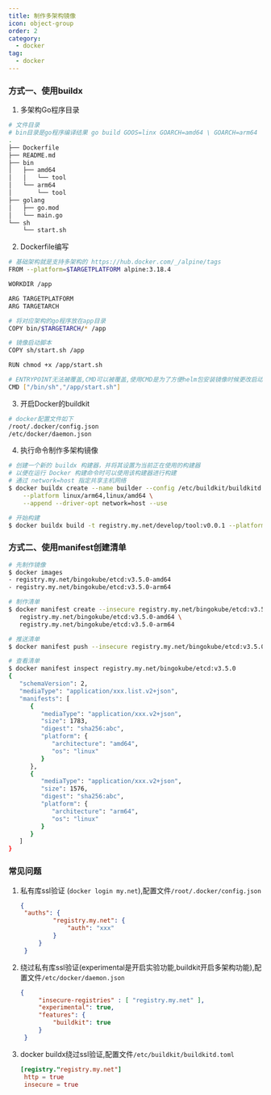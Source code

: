 ```yaml
---
title: 制作多架构镜像
icon: object-group
order: 2
category:
  - docker
tag:
  - docker
---
```


### 方式一、使用buildx

1. 多架构Go程序目录

```bash
# 文件目录
# bin目录是go程序编译结果 go build GOOS=linx GOARCH=amd64 \ GOARCH=arm64
.
├── Dockerfile
├── README.md
├── bin
│   ├── amd64
│   │   └── tool
│   └── arm64
│       └── tool
├── golang
│   ├── go.mod
│   └── main.go
└── sh
    └── start.sh
```

2. Dockerfile编写

```bash
# 基础架构就是支持多架构的 https://hub.docker.com/_/alpine/tags
FROM --platform=$TARGETPLATFORM alpine:3.18.4

WORKDIR /app

ARG TARGETPLATFORM
ARG TARGETARCH

# 将对应架构的go程序放在app目录
COPY bin/$TARGETARCH/* /app

# 镜像启动脚本
COPY sh/start.sh /app

RUN chmod +x /app/start.sh

# ENTRYPOINT无法被覆盖,CMD可以被覆盖,使用CMD是为了方便helm包安装镜像时候更改启动指令
CMD ["/bin/sh","/app/start.sh"] 
```

3. 开启Docker的buildkit

```bash
# docker配置文件如下
/root/.docker/config.json
/etc/docker/daemon.json
```

4. 执行命令制作多架构镜像

```bash
# 创建一个新的 buildx 构建器，并将其设置为当前正在使用的构建器
# 以便在运行 Docker 构建命令时可以使用该构建器进行构建
# 通过 network=host 指定共享主机网络
$ docker buildx create --name builder --config /etc/buildkit/buildkitd.toml \
    --platform linux/arm64,linux/amd64 \
    --append --driver-opt network=host --use

# 开始构建
$ docker buildx build -t registry.my.net/develop/tool:v0.0.1 --platform=linux/arm64,linux/amd64 . --push
```


### 方式二、使用manifest创建清单

```bash
# 先制作镜像
$ docker images
- registry.my.net/bingokube/etcd:v3.5.0-amd64
- registry.my.net/bingokube/etcd:v3.5.0-arm64

# 制作清单
$ docker manifest create --insecure registry.my.net/bingokube/etcd:v3.5.0 \
   registry.my.net/bingokube/etcd:v3.5.0-amd64 \
   registry.my.net/bingokube/etcd:v3.5.0-arm64

# 推送清单
$ docker manifest push --insecure registry.my.net/bingokube/etcd:v3.5.0

# 查看清单
$ docker manifest inspect registry.my.net/bingokube/etcd:v3.5.0
{
   "schemaVersion": 2,
   "mediaType": "application/xxx.list.v2+json",
   "manifests": [
      {
         "mediaType": "application/xxx.v2+json",
         "size": 1783,
         "digest": "sha256:abc",
         "platform": {
            "architecture": "amd64",
            "os": "linux"
         }
      },
      {
         "mediaType": "application/xxx.v2+json",
         "size": 1576,
         "digest": "sha256:abc",
         "platform": {
            "architecture": "arm64",
            "os": "linux"
         }
      }
   ]
}
```

### 常见问题

1. 私有库ssl验证 (`docker login my.net`),配置文件`/root/.docker/config.json`
   ```json
   {
    "auths": {
            "registry.my.net": {
                "auth": "xxx"
            }
        }
    }
   ```
2. 绕过私有库ssl验证(experimental是开启实验功能,buildkit开启多架构功能),配置文件`/etc/docker/daemon.json`
   ```json
   {
        "insecure-registries" : [ "registry.my.net" ],
        "experimental": true, 
        "features": {
            "buildkit": true
        }
    }
   ```

3. docker buildx绕过ssl验证,配置文件`/etc/buildkit/buildkitd.toml`
   ```toml
   [registry."registry.my.net"]
    http = true
    insecure = true
   ```